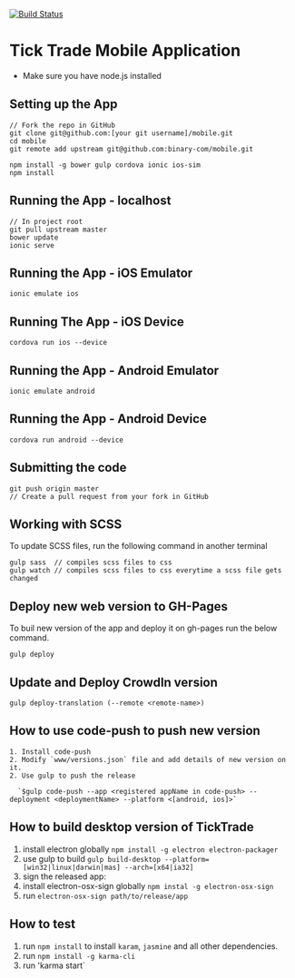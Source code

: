 [![Build Status](https://travis-ci.org/binary-com/mobile.svg?branch=dev)](https://travis-ci.org/binary-com/mobile)

# Tick Trade Mobile Application

- Make sure you have node.js installed

## Setting up the App

```
// Fork the repo in GitHub
git clone git@github.com:[your git username]/mobile.git
cd mobile
git remote add upstream git@github.com:binary-com/mobile.git

npm install -g bower gulp cordova ionic ios-sim
npm install
```

## Running the App - localhost
```
// In project root
git pull upstream master
bower update
ionic serve
```

## Running the App - iOS Emulator
```shell
ionic emulate ios
```

## Running The App - iOS Device
```shell
cordova run ios --device
```

## Running the App - Android Emulator
```shell
ionic emulate android
```

## Running the App - Android Device
```
cordova run android --device
```

## Submitting the code
```shell
git push origin master
// Create a pull request from your fork in GitHub
```

## Working with SCSS
To update SCSS files, run the following command in another terminal
```shell
gulp sass  // compiles scss files to css
gulp watch // compiles scss files to css everytime a scss file gets changed
```

## Deploy new web version to GH-Pages
To buil new version of the app and deploy it on gh-pages run the below command.

```shell
gulp deploy
```

## Update and Deploy CrowdIn version

```shell
gulp deploy-translation (--remote <remote-name>)
```

## How to use code-push to push new version

```shell
1. Install code-push
2. Modify `www/versions.json` file and add details of new version on it.
2. Use gulp to push the release

  `$gulp code-push --app <registered appName in code-push> --deployment <deploymentName> --platform <[android, ios]>`
```

## How to build desktop version of TickTrade
1. install electron globally `npm install -g electron electron-packager`
2. use gulp to build `gulp build-desktop --platform=[win32|linux|darwin|mas] --arch=[x64|ia32]`
3. sign the released app:
  1. install electron-osx-sign globally `npm instal -g electron-osx-sign`
  2. run `electron-osx-sign path/to/release/app`

## How to test
1. run `npm install` to install `karam`, `jasmine` and all other dependencies.
2. run `npm install -g karma-cli`
3. run 'karma start`
